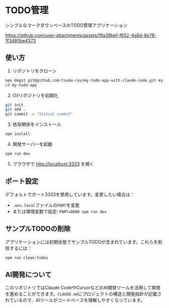 # TODO管理

シンプルなマークダウンベースのTODO管理アプリケーション

https://github.com/user-attachments/assets/f9a39bef-f652-4a8d-8e78-1f3480be4373

## 使い方

1. リポジトリをクローン

```bash
npx degit git@github.com:tsuka-ryu/my-todo-app-with-claude-code.git my-todo-app
cd my-todo-app
```

2. Gitリポジトリを初期化

```bash
git init
git add .
git commit -m "Initial commit"
```

3. 依存関係をインストール

```bash
npm install
```

4. 開発サーバーを起動

```bash
npm run dev
```

5. ブラウザで [http://localhost:3333](http://localhost:3333) を開く

## ポート設定

デフォルトでポート3333を使用しています。変更したい場合は：

- `.env.local`ファイルの`PORT`を変更
- または環境変数で指定: `PORT=8080 npm run dev`

## サンプルTODOの削除

アプリケーションには初期状態でサンプルTODOが含まれています。これらを削除するには：

```bash
npm run clean:todos
```

## AI開発について

このリポジトリではClaude CodeやCursorなどのAI開発ツールを活用して開発を進めることができます。`CLAUDE.md`にプロジェクトの構造と開発指針が記載されているので、AIツールがコードベースを理解しやすくなっています。
